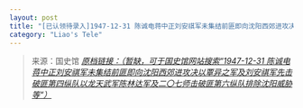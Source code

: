 ```yaml
---
layout: post
title: "[已认领待录入]1947-12-31 陈诚电蒋中正刘安祺军未集结前匪即向沈阳西郊进攻决以覃异之军及刘安祺军先击破匪第四纵队以龙天武军陈林达军及二〇七师击破匪第六纵队排除沈阳威胁等"
category: "Liao's Tele"
---
```



> 来源：国史馆 [*原档链接：（暂缺，可于国史馆网站搜索“1947-12-31 陈诚电蒋中正刘安祺军未集结前匪即向沈阳西郊进攻决以覃异之军及刘安祺军先击破匪第四纵队以龙天武军陈林达军及二〇七师击破匪第六纵队排除沈阳威胁等“）*]()
